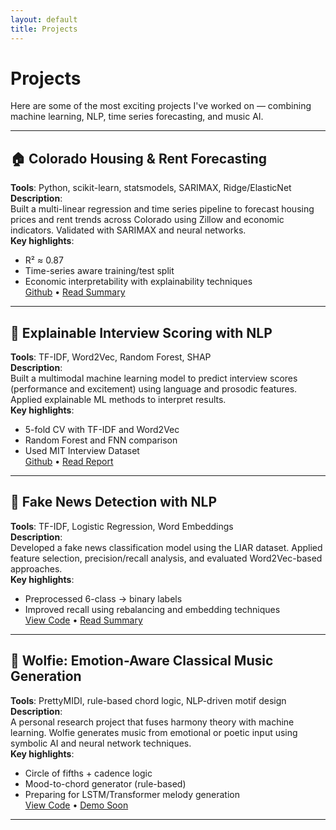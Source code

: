 ```yaml
---
layout: default
title: Projects
---
```


# Projects

Here are some of the most exciting projects I've worked on — combining machine learning, NLP, time series forecasting, and music AI.

---

## 🏠 Colorado Housing & Rent Forecasting

**Tools**: Python, scikit-learn, statsmodels, SARIMAX, Ridge/ElasticNet  
**Description**:  
Built a multi-linear regression and time series pipeline to forecast housing prices and rent trends across Colorado using Zillow and economic indicators. Validated with SARIMAX and neural networks.  
**Key highlights**:  
- R² ≈ 0.87  
- Time-series aware training/test split  
- Economic interpretability with explainability techniques  
[Github](https://github.com/Orca71/Housing-Market-Forecasting-Time-Series-/tree/main) • [Read Summary](#)

---

## 🧠 Explainable Interview Scoring with NLP

**Tools**: TF-IDF, Word2Vec, Random Forest, SHAP  
**Description**:  
Built a multimodal machine learning model to predict interview scores (performance and excitement) using language and prosodic features. Applied explainable ML methods to interpret results.  
**Key highlights**:  
- 5-fold CV with TF-IDF and Word2Vec  
- Random Forest and FNN comparison  
- Used MIT Interview Dataset  
[Github](https://github.com/Orca71/Interview-outcome-Prediction-Multimodal-ML-) • [Read Report](https://github.com/Orca71/Interview-Outcome-Prediction-Multimodal-ML-/blob/main/Report.pdf)

---

## 📰 Fake News Detection with NLP

**Tools**: TF-IDF, Logistic Regression, Word Embeddings  
**Description**:  
Developed a fake news classification model using the LIAR dataset. Applied feature selection, precision/recall analysis, and evaluated Word2Vec-based approaches.  
**Key highlights**:  
- Preprocessed 6-class → binary labels  
- Improved recall using rebalancing and embedding techniques  
[View Code](#) • [Read Summary](#)

---

## 🎼 Wolfie: Emotion-Aware Classical Music Generation

**Tools**: PrettyMIDI, rule-based chord logic, NLP-driven motif design  
**Description**:  
A personal research project that fuses harmony theory with machine learning. Wolfie generates music from emotional or poetic input using symbolic AI and neural network techniques.  
**Key highlights**:  
- Circle of fifths + cadence logic  
- Mood-to-chord generator (rule-based)  
- Preparing for LSTM/Transformer melody generation  
[View Code](#) • [Demo Soon](#)

---


